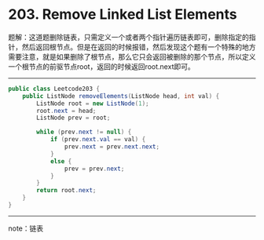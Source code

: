 # 203. Remove Linked List Elements

题解：这道题删除链表，只需定义一个或者两个指针遍历链表即可，删除指定的指针，然后返回根节点。但是在返回的时候报错，然后发现这个题有一个特殊的地方需要注意，就是如果删除了根节点，那么它只会返回被删除的那个节点，所以定义一个根节点的前驱节点root，返回的时候返回root.next即可。

------

```Java
public class Leetcode203 {
    public ListNode removeElements(ListNode head, int val) {
        ListNode root = new ListNode(1);
        root.next = head;
        ListNode prev = root;

        while (prev.next != null) {
            if (prev.next.val == val) {
                prev.next = prev.next.next;
            }
            else {
                prev = prev.next;
            }
        }
        return root.next;
    }
}

```

------

note：链表